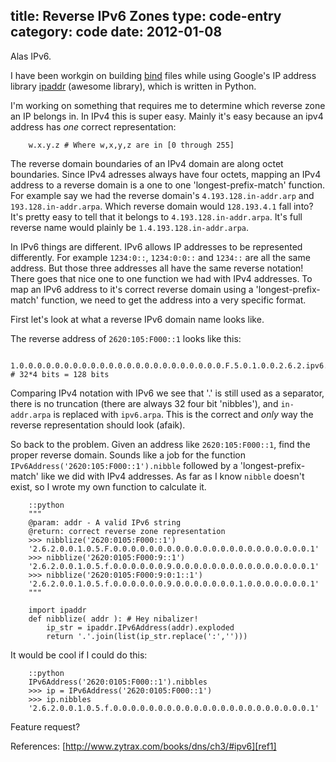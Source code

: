 title: Reverse IPv6 Zones
type: code-entry
category: code
date: 2012-01-08
---
Alas IPv6.


I have been workgin on building [bind][bind] files while using Google's IP address library
[ipaddr][ipaddr] (awesome library), which is written in Python.

I'm working on something that requires me to determine which reverse zone an IP belongs in. In IPv4
this is super easy. Mainly it's easy because an ipv4 address has *one* correct representation:

        w.x.y.z # Where w,x,y,z are in [0 through 255]

The reverse domain boundaries of an IPv4 domain are along octet boundaries. Since IPv4 adresses
always have four octets, mapping an IPv4 address to a reverse domain is a one to one
'longest-prefix-match' function. For example say we had the reverse domain's `4.193.128.in-addr.arp`
and `193.128.in-addr.arpa`. Which reverse domain would `128.193.4.1` fall into? It's pretty easy to
tell that it belongs to `4.193.128.in-addr.arpa`. It's full reverse name would plainly be
`1.4.193.128.in-addr.arpa`.

In IPv6 things are different. IPv6 allows IP addresses to be represented differently. For example
`1234:0::`, `1234:0:0::` and `1234::` are all the same address. But those three addresses all have
the same reverse notation! There goes that nice one to one function we had with IPv4 addresses. To
map an IPv6 address to it's correct reverse domain using a 'longest-prefix-match' function, we need
to get the address into a very specific format.

First let's look at what a reverse IPv6 domain name looks like.

The reverse address of `2620:105:F000::1` looks like this:

        1.0.0.0.0.0.0.0.0.0.0.0.0.0.0.0.0.0.0.0.0.0.0.0.F.5.0.1.0.0.2.6.2.ipv6.arpa # 32*4 bits = 128 bits

Comparing IPv4 notation with IPv6 we see that '.' is still used as a separator, there is no
truncation (there are always 32 four bit 'nibbles'), and `in-addr.arpa` is replaced with
`ipv6.arpa`. This is the correct and *only* way the reverse representation should look (afaik).

So back to the problem. Given an address like `2620:105:F000::1`, find the proper reverse domain.
Sounds like a job for the function `IPv6Address('2620:105:F000::1').nibble` followed by a
'longest-prefix-match' like we did with IPv4 addresses. As far as I know `nibble` doesn't exist, so
I wrote my own function to calculate it.

        ::python
        """
        @param: addr - A valid IPv6 string
        @return: correct reverse zone representation
        >>> nibblize('2620:0105:F000::1')
        '2.6.2.0.0.1.0.5.F.0.0.0.0.0.0.0.0.0.0.0.0.0.0.0.0.0.0.0.0.0.0.1'
        >>> nibblize('2620:0105:F000:9::1')
        '2.6.2.0.0.1.0.5.f.0.0.0.0.0.0.9.0.0.0.0.0.0.0.0.0.0.0.0.0.0.0.1'
        >>> nibblize('2620:0105:F000:9:0:1::1')
        '2.6.2.0.0.1.0.5.f.0.0.0.0.0.0.9.0.0.0.0.0.0.0.1.0.0.0.0.0.0.0.1'
        """

        import ipaddr
        def nibblize( addr ): # Hey nibalizer!
            ip_str = ipaddr.IPv6Address(addr).exploded
            return '.'.join(list(ip_str.replace(':','')))

It would be cool if I could do this:

        ::python
        IPv6Address('2620:0105:F000::1').nibbles
        >>> ip = IPv6Address('2620:0105:F000::1')
        >>> ip.nibbles
        '2.6.2.0.0.1.0.5.f.0.0.0.0.0.0.0.0.0.0.0.0.0.0.0.0.0.0.0.0.0.0.1'

Feature request?

References:
[http://www.zytrax.com/books/dns/ch3/#ipv6][ref1]

[ref1]:http://www.zytrax.com/books/dns/ch3/#ipv6
[ipaddr]:http://code.google.com/p/ipaddr-py/
[bind]:http://en.wikipedia.org/wiki/BIND
